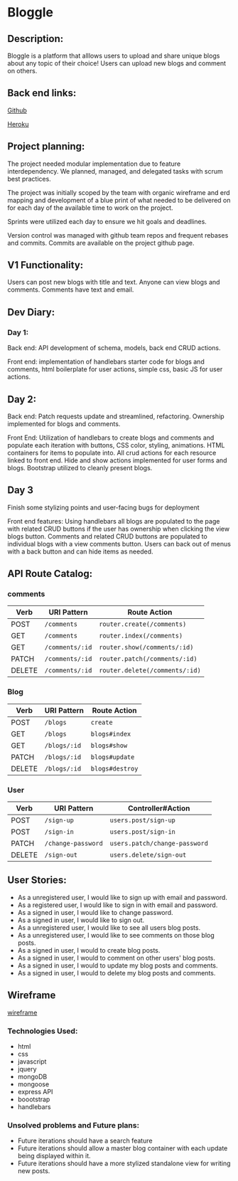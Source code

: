 # Bloggle

## Description:
Bloggle is a platform that alllows users to upload and share unique blogs about any topic of their choice! Users can upload new blogs and comment on others.

## Back end links:
[Github](https://github.com/bloggle/team-project-api)

[Heroku](https://group-blog-project.herokuapp.com/)

## Project planning:
The project needed modular implementation due to feature interdependency. We planned, managed, and delegated tasks with scrum best practices.

The project was initially scoped by the team with organic wireframe and erd mapping and development of a blue print of what needed to be delivered on for each day of the available time to work on the project.

Sprints were utilized each day to ensure we hit goals and deadlines.

Version control was managed with github team repos and frequent rebases and commits. Commits are available on the project github page.

## V1 Functionality:
Users can post new blogs with title and text. Anyone can view blogs and comments.
Comments have text and email.

## Dev Diary:
### Day 1:
Back end: API development of schema, models, back end CRUD actions.

Front end: implementation of handlebars starter code for blogs and comments,
html boilerplate for user actions, simple css, basic JS for user actions.

## Day 2:
Back end: Patch requests update and streamlined, refactoring. Ownership implemented for blogs and comments.

Front End: Utilization of handlebars to create blogs and comments and populate each iteration with buttons, CSS color, styling, animations. HTML containers for
items to populate into. All crud actions for each resource linked to front end.
Hide and show actions implemented for user forms and blogs. Bootstrap utilized to cleanly present blogs.

## Day 3

Finish some stylizing points and user-facing bugs for deployment

Front end features:
Using handlebars all blogs are populated to the page with related CRUD buttons if the user has ownership when clicking the view
blogs button. Comments and related CRUD buttons are populated to individual blogs with a view comments button. Users can back out of menus with a back button and can hide items as needed.

## API Route Catalog:

### comments
| Verb    | URI Pattern           | Route Action                    |
|---------|-----------------------|---------------------------------|
| POST    | `/comments`           | `router.create(/comments)`      |
| GET     | `/comments`           | `router.index(/comments)`       |
| GET     | `/comments/:id`       | `router.show(/comments/:id)`    |
| PATCH   | `/comments/:id`       | `router.patch(/comments/:id)`   |
| DELETE  | `/comments/:id`       | `router.delete(/comments/:id)`  |


### Blog
| Verb    | URI Pattern           | Route Action      |
|---------|-----------------------|-------------------|
| POST    | `/blogs`              | `create`          |
| GET     | `/blogs`              | `blogs#index`     |
| GET     | `/blogs/:id`          | `blogs#show`      |
| PATCH   | `/blogs/:id`          | `blogs#update`    |
| DELETE  | `/blogs/:id`          | `blogs#destroy`   |

### User
| Verb   | URI Pattern            | Controller#Action             |
|--------|------------------------|-------------------------------|
| POST   | `/sign-up`             | `users.post/sign-up`          |
| POST   | `/sign-in`             | `users.post/sign-in`          |
| PATCH  | `/change-password`     | `users.patch/change-password` |
| DELETE | `/sign-out`            | `users.delete/sign-out`       |


## User Stories:
- As a unregistered user, I would like to sign up with email and password.
- As a registered user, I would like to sign in with email and password.
- As a signed in user, I would like to change password.
- As a signed in user, I would like to sign out.
- As a unregistered user, I would like to see all users blog posts.
- As a unregistered user, I would like to see comments on those blog posts.
- As a signed in user, I would to create blog posts.
- As a signed in user, I would to comment on other users' blog posts.
- As a signed in user, I would to update my blog posts and comments.
- As a signed in user, I would to delete my blog posts and comments.

## Wireframe

[wireframe](https://i.imgur.com/VETB6Q3.png)

### Technologies Used:
- html
- css
- javascript
- jquery
- mongoDB
- mongoose
- express API
- boootstrap
- handlebars

### Unsolved problems and Future plans:
- Future iterations should have a search feature
- Future iterations should allow a master blog container with each update being displayed within it.
- Future iterations should have a more stylized standalone view for writing new posts.
